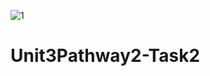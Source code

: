 ![1](https://user-images.githubusercontent.com/66000826/203301353-04a11274-e14e-4c59-aad9-3a599e9d06f6.PNG)
# Unit3Pathway2-Task2
